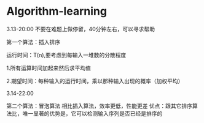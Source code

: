 # Algorithm-learning
3.13-20:00
不要在难题上做停留，40分钟左右，可以寻求帮助

第一个算法：插入排序

运行时间：T(n),要考虑到每输入一堆数的分散程度

1.所有运算时间加起来然后求平均值

2.期望时间：每种输入的运行时间，乘以那种输入出现的概率（加权平均）

3.14-22:00

第二个算法：冒泡算法
相比插入算法，效率更低，性能更差
优点：跟其它排序算法比，唯一显著的优势是，它可以检测输入序列是否已经是排序的
